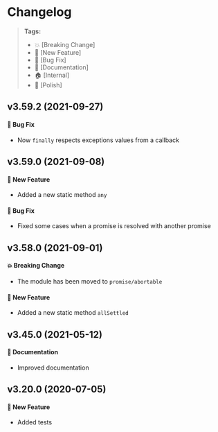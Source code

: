 Changelog
=========

> **Tags:**
> - :boom:       [Breaking Change]
> - :rocket:     [New Feature]
> - :bug:        [Bug Fix]
> - :memo:       [Documentation]
> - :house:      [Internal]
> - :nail_care:  [Polish]

## v3.59.2 (2021-09-27)

#### :bug: Bug Fix

* Now `finally` respects exceptions values from a callback

## v3.59.0 (2021-09-08)

#### :rocket: New Feature

* Added a new static method `any`

#### :bug: Bug Fix

* Fixed some cases when a promise is resolved with another promise

## v3.58.0 (2021-09-01)

#### :boom: Breaking Change

* The module has been moved to `promise/abortable`

#### :rocket: New Feature

* Added a new static method `allSettled`

## v3.45.0 (2021-05-12)

#### :memo: Documentation

* Improved documentation

## v3.20.0 (2020-07-05)

#### :rocket: New Feature

* Added tests
